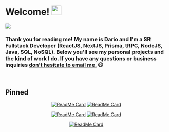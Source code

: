 # Welcome! <img src="https://i.imgur.com/aP4YUh9.gif" width="30">

<a href="https://thekozicki.tk">
  <img src="https://i.imgur.com/lxJHOry.png">
</a>
<br/>

### Thank you for reading me! My name is Darío and I'm a SR Fullstack Developer (ReactJS, NextJS, Prisma, tRPC, NodeJS, Java, SQL, NoSQL). Below you'll see my personal projects and the kind of work I do. If you have any questions or business inquiries [don't hesitate to email me.](mailto:dariokozicki@gmail.com) :blush:

<br/>

## Pinned

<center>

[![ReadMe Card](https://github-readme-stats.vercel.app/api/pin/?username=dariokozicki&repo=portfolio&show_owner=true&theme=dracula)](https://github.com/dariokozicki/portfolio) [![ReadMe Card](https://github-readme-stats.vercel.app/api/pin/?username=dariokozicki&repo=client-free2play&show_owner=true&theme=dracula)](https://github.com/dariokozicki/client-free2play)
</center>

<center>

[![ReadMe Card](https://github-readme-stats.vercel.app/api/pin/?username=dariokozicki&repo=server-free2play&show_owner=true&theme=dracula)](https://github.com/dariokozicki/server-free2play) [![ReadMe Card](https://github-readme-stats.vercel.app/api/pin/?username=dariokozicki&repo=gaf-metalurgica&show_owner=true&theme=dracula)](https://github.com/dariokozicki/gaf-metalurgica)
</center>

<center>

[![ReadMe Card](https://github-readme-stats.vercel.app/api/pin/?username=dariokozicki&repo=restobar&show_owner=true&theme=dracula)](https://github.com/dariokozicki/restobar)
</center>
